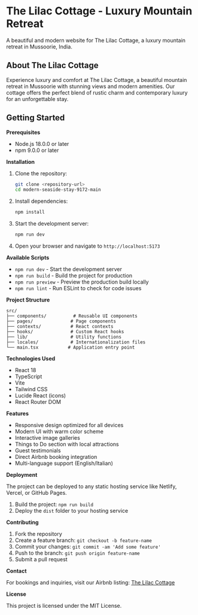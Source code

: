 # The Lilac Cottage - Luxury Mountain Retreat

A beautiful and modern website for The Lilac Cottage, a luxury mountain retreat in Mussoorie, India.

## About The Lilac Cottage

Experience luxury and comfort at The Lilac Cottage, a beautiful mountain retreat in Mussoorie with stunning views and modern amenities. Our cottage offers the perfect blend of rustic charm and contemporary luxury for an unforgettable stay.

## Getting Started

**Prerequisites**

- Node.js 18.0.0 or later
- npm 9.0.0 or later

**Installation**

1. Clone the repository:
   ```bash
   git clone <repository-url>
   cd modern-seaside-stay-9172-main
   ```

2. Install dependencies:
   ```bash
   npm install
   ```

3. Start the development server:
   ```bash
   npm run dev
   ```

4. Open your browser and navigate to `http://localhost:5173`

**Available Scripts**

- `npm run dev` - Start the development server
- `npm run build` - Build the project for production
- `npm run preview` - Preview the production build locally
- `npm run lint` - Run ESLint to check for code issues

**Project Structure**

```
src/
├── components/          # Reusable UI components
├── pages/              # Page components
├── contexts/           # React contexts
├── hooks/              # Custom React hooks
├── lib/                # Utility functions
├── locales/            # Internationalization files
└── main.tsx           # Application entry point
```

**Technologies Used**

- React 18
- TypeScript
- Vite
- Tailwind CSS
- Lucide React (icons)
- React Router DOM

**Features**

- Responsive design optimized for all devices
- Modern UI with warm color scheme
- Interactive image galleries
- Things to Do section with local attractions
- Guest testimonials
- Direct Airbnb booking integration
- Multi-language support (English/Italian)

**Deployment**

The project can be deployed to any static hosting service like Netlify, Vercel, or GitHub Pages.

1. Build the project: `npm run build`
2. Deploy the `dist` folder to your hosting service

**Contributing**

1. Fork the repository
2. Create a feature branch: `git checkout -b feature-name`
3. Commit your changes: `git commit -am 'Add some feature'`
4. Push to the branch: `git push origin feature-name`
5. Submit a pull request

**Contact**

For bookings and inquiries, visit our Airbnb listing: [The Lilac Cottage](https://www.airbnb.co.in/rooms/17482812)

**License**

This project is licensed under the MIT License.